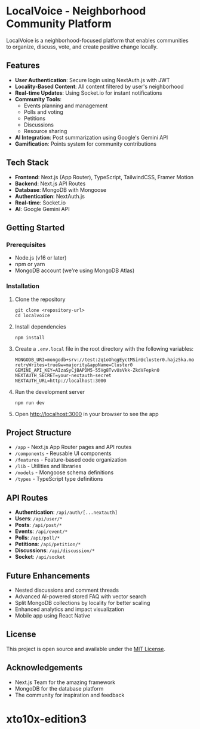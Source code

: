 # LocalVoice - Neighborhood Community Platform

LocalVoice is a neighborhood-focused platform that enables communities to organize, discuss, vote, and create positive change locally.

## Features

- **User Authentication**: Secure login using NextAuth.js with JWT
- **Locality-Based Content**: All content filtered by user's neighborhood
- **Real-time Updates**: Using Socket.io for instant notifications
- **Community Tools**:
  - Events planning and management
  - Polls and voting
  - Petitions
  - Discussions
  - Resource sharing
- **AI Integration**: Post summarization using Google's Gemini API
- **Gamification**: Points system for community contributions

## Tech Stack

- **Frontend**: Next.js (App Router), TypeScript, TailwindCSS, Framer Motion
- **Backend**: Next.js API Routes
- **Database**: MongoDB with Mongoose
- **Authentication**: NextAuth.js
- **Real-time**: Socket.io
- **AI**: Google Gemini API

## Getting Started

### Prerequisites

- Node.js (v16 or later)
- npm or yarn
- MongoDB account (we're using MongoDB Atlas)

### Installation

1. Clone the repository

   ```
   git clone <repository-url>
   cd localvoice
   ```

2. Install dependencies

   ```
   npm install
   ```

3. Create a `.env.local` file in the root directory with the following variables:

   ```
   MONGODB_URI=mongodb+srv://test:2q1oOhqgEyctMSir@cluster0.hajz5ka.mongodb.net/?retryWrites=true&w=majority&appName=Cluster0
   GEMINI_API_KEY=AIzaSyCjBAPDM5-55Vg8TvvUsVkk-ZkdVFepkn0
   NEXTAUTH_SECRET=your-nextauth-secret
   NEXTAUTH_URL=http://localhost:3000
   ```

4. Run the development server

   ```
   npm run dev
   ```

5. Open [http://localhost:3000](http://localhost:3000) in your browser to see the app

## Project Structure

- `/app` - Next.js App Router pages and API routes
- `/components` - Reusable UI components
- `/features` - Feature-based code organization
- `/lib` - Utilities and libraries
- `/models` - Mongoose schema definitions
- `/types` - TypeScript type definitions

## API Routes

- **Authentication**: `/api/auth/[...nextauth]`
- **Users**: `/api/user/*`
- **Posts**: `/api/post/*`
- **Events**: `/api/event/*`
- **Polls**: `/api/poll/*`
- **Petitions**: `/api/petition/*`
- **Discussions**: `/api/discussion/*`
- **Socket**: `/api/socket`

## Future Enhancements

- Nested discussions and comment threads
- Advanced AI-powered stored FAQ with vector search
- Split MongoDB collections by locality for better scaling
- Enhanced analytics and impact visualization
- Mobile app using React Native

## License

This project is open source and available under the [MIT License](LICENSE).

## Acknowledgements

- Next.js Team for the amazing framework
- MongoDB for the database platform
- The community for inspiration and feedback
# xto10x-edition3
